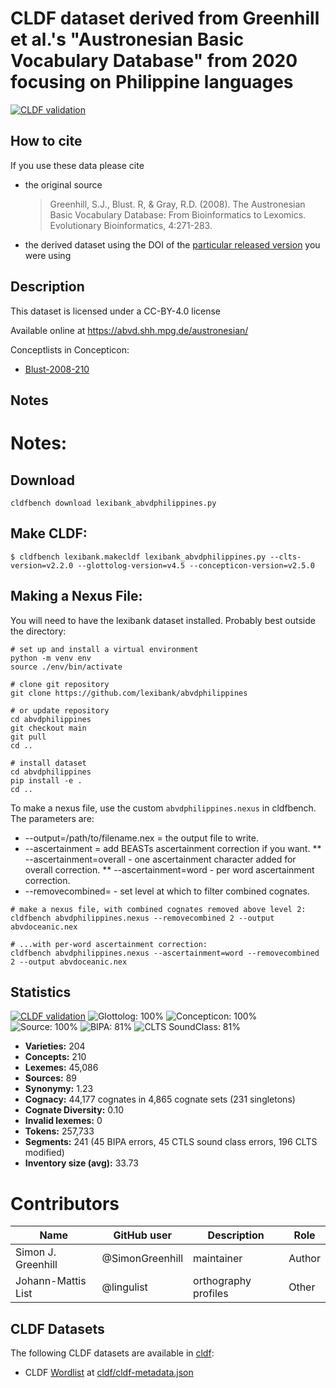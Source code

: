 # CLDF dataset derived from Greenhill et al.'s "Austronesian Basic Vocabulary Database" from 2020 focusing on Philippine languages

[![CLDF validation](https://github.com/SimonGreenhill/abvd_philippines/workflows/CLDF-validation/badge.svg)](https://github.com/SimonGreenhill/abvd_philippines/actions?query=workflow%3ACLDF-validation)

## How to cite

If you use these data please cite
- the original source
  > Greenhill, S.J., Blust. R, & Gray, R.D. (2008). The Austronesian Basic Vocabulary Database: From Bioinformatics to Lexomics. Evolutionary Bioinformatics, 4:271-283.
- the derived dataset using the DOI of the [particular released version](../../releases/) you were using

## Description


This dataset is licensed under a CC-BY-4.0 license

Available online at https://abvd.shh.mpg.de/austronesian/


Conceptlists in Concepticon:
- [Blust-2008-210](https://concepticon.clld.org/contributions/Blust-2008-210)
## Notes

# Notes:

## Download

```
cldfbench download lexibank_abvdphilippines.py
```

## Make CLDF:

```
$ cldfbench lexibank.makecldf lexibank_abvdphilippines.py --clts-version=v2.2.0 --glottolog-version=v4.5 --concepticon-version=v2.5.0 
```


## Making a Nexus File:

You will need to have the lexibank dataset installed. Probably best outside the directory:


```shell
# set up and install a virtual environment
python -m venv env
source ./env/bin/activate

# clone git repository
git clone https://github.com/lexibank/abvdphilippines

# or update repository
cd abvdphilippines
git checkout main
git pull
cd ..

# install dataset
cd abvdphilippines
pip install -e .
cd ..
```

To make a nexus file, use the custom `abvdphilippines.nexus` in cldfbench. The parameters are:

* --output=/path/to/filename.nex = the output file to write.
* --ascertainment = add BEASTs ascertainment correction if you want.
** --ascertainment=overall - one ascertainment character added for overall correction.
** --ascertainment=word - per word ascertainment correction.
* --removecombined=<int> - set level at which to filter combined cognates.


```shell
# make a nexus file, with combined cognates removed above level 2:
cldfbench abvdphilippines.nexus --removecombined 2 --output abvdoceanic.nex

# ...with per-word ascertainment correction:
cldfbench abvdphilippines.nexus --ascertainment=word --removecombined 2 --output abvdoceanic.nex
````






## Statistics


[![CLDF validation](https://github.com/SimonGreenhill/abvd_philippines/workflows/CLDF-validation/badge.svg)](https://github.com/SimonGreenhill/abvd_philippines/actions?query=workflow%3ACLDF-validation)
![Glottolog: 100%](https://img.shields.io/badge/Glottolog-100%25-brightgreen.svg "Glottolog: 100%")
![Concepticon: 100%](https://img.shields.io/badge/Concepticon-100%25-brightgreen.svg "Concepticon: 100%")
![Source: 100%](https://img.shields.io/badge/Source-100%25-brightgreen.svg "Source: 100%")
![BIPA: 81%](https://img.shields.io/badge/BIPA-81%25-yellowgreen.svg "BIPA: 81%")
![CLTS SoundClass: 81%](https://img.shields.io/badge/CLTS%20SoundClass-81%25-yellowgreen.svg "CLTS SoundClass: 81%")

- **Varieties:** 204
- **Concepts:** 210
- **Lexemes:** 45,086
- **Sources:** 89
- **Synonymy:** 1.23
- **Cognacy:** 44,177 cognates in 4,865 cognate sets (231 singletons)
- **Cognate Diversity:** 0.10
- **Invalid lexemes:** 0
- **Tokens:** 257,733
- **Segments:** 241 (45 BIPA errors, 45 CTLS sound class errors, 196 CLTS modified)
- **Inventory size (avg):** 33.73

# Contributors

Name               | GitHub user     | Description                          | Role
---                | ---             | ---                                  | ---
Simon J. Greenhill | @SimonGreenhill | maintainer                           | Author
Johann-Mattis List | @lingulist  | orthography profiles | Other




## CLDF Datasets

The following CLDF datasets are available in [cldf](cldf):

- CLDF [Wordlist](https://github.com/cldf/cldf/tree/master/modules/Wordlist) at [cldf/cldf-metadata.json](cldf/cldf-metadata.json)